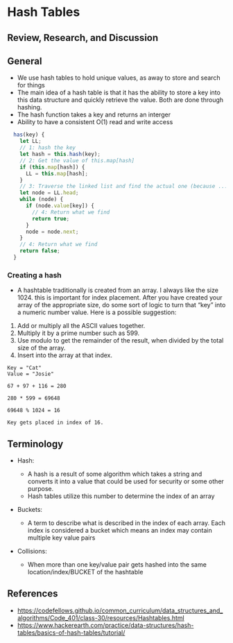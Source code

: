 # Hash Tables

## Review, Research, and Discussion

## General

- We use hash tables to hold unique values, as away to store and search for things
- The main idea of a hash table is that it has the ability to store a key into this data structure and quickly retrieve the value. Both are done through hashing.
- The hash function takes a key and returns an interger
- Ability to have a consistent O(1) read and write access

```javascript
  has(key) {
    let LL;
    // 1: hash the key
    let hash = this.hash(key);
    // 2: Get the value of this.map[hash]
    if (this.map[hash]) {
      LL = this.map[hash];
    }
    // 3: Traverse the linked list and find the actual one (because ... collisions)
    let node = LL.head;
    while (node) {
      if (node.value[key]) {
        // 4: Return what we find
        return true;
      }
      node = node.next;
    }
    // 4: Return what we find
    return false;
  }
```

### Creating a hash

- A hashtable traditionally is created from an array. I always like the size 1024. this is important for index placement. After you have created your array of the appropriate size, do some sort of logic to turn that “key” into a numeric number value. Here is a possible suggestion:

1. Add or multiply all the ASCII values together.
2. Multiply it by a prime number such as 599.
3. Use modulo to get the remainder of the result, when divided by the total size of the array.
4. Insert into the array at that index.

```text
Key = "Cat"
Value = "Josie"

67 + 97 + 116 = 280

280 * 599 = 69648

69648 % 1024 = 16

Key gets placed in index of 16. 
```

## Terminology

- Hash:
  - A hash is a result of some algorithm which takes a string and converts it into a value that could be used for security or some other purpose.
  - Hash tables utilize this number to determine the index of an array
  
- Buckets:
  - A term to describe what is described in the index of each array. Each index is considered a bucket which means an index may contain multiple key value pairs

- Collisions:
  - When more than one key/value pair gets hashed into the same location/index/BUCKET of the hashtable

## References

- https://codefellows.github.io/common_curriculum/data_structures_and_algorithms/Code_401/class-30/resources/Hashtables.html
- https://www.hackerearth.com/practice/data-structures/hash-tables/basics-of-hash-tables/tutorial/